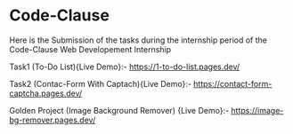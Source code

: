 # Code-Clause
Here is the Submission of the tasks during the internship period of the Code-Clause Web Developement Internship

Task1 (To-Do List){Live Demo}:- https://1-to-do-list.pages.dev/


Task2 (Contac-Form With Captach){Live Demo}:- https://contact-form-captcha.pages.dev/



Golden Project (Image Background Remover) {Live Demo}:- https://image-bg-remover.pages.dev/
